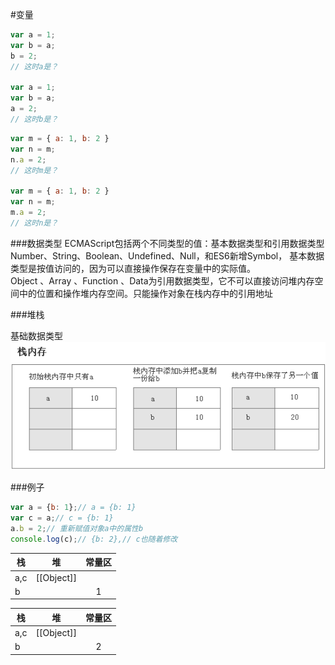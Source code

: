#变量

```javascript
var a = 1;
var b = a;
b = 2;
// 这时a是？

var a = 1;
var b = a;
a = 2;
// 这时b是？
```
```javascript
var m = { a: 1, b: 2 }
var n = m;
n.a = 2;
// 这时m是？

var m = { a: 1, b: 2 }
var n = m;
m.a = 2;
// 这时n是？

```

###数据类型
ECMAScript包括两个不同类型的值：基本数据类型和引用数据类型    
Number、String、Boolean、Undefined、Null，和ES6新增Symbol， 基本数据类型是按值访问的，因为可以直接操作保存在变量中的实际值。  
Object 、Array 、Function 、Data为引用数据类型，它不可以直接访问堆内存空间中的位置和操作堆内存空间。只能操作对象在栈内存中的引用地址


###堆栈

基础数据类型  
![avatar](2012062912181127.jpg)


###例子
```javascript
var a = {b: 1};// a = {b: 1}
var c = a;// c = {b: 1}
a.b = 2;// 重新赋值对象a中的属性b
console.log(c);// {b: 2},// c也随着修改

```
| 栈	 | 堆 | 常量区 |
| -----| ----       | :----: |
| a,c	 | [[Object]] |        |
| b    |            | 1      |

| 栈	 | 堆 | 常量区 |
| -----| ----       | :----: |
| a,c	 | [[Object]] |        |
| b    |            | 2      |

